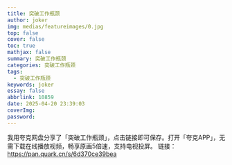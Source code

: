 ```yaml
---
title: 突破工作瓶颈
author: joker
img: medias/featureimages/0.jpg
top: false
cover: false
toc: true
mathjax: false
summary: 突破工作瓶颈
categories: 突破工作瓶颈
tags:
  - 突破工作瓶颈
keywords: joker
essay: false
abbrlink: 10859
date: 2025-04-20 23:39:03
coverImg:
password:
---
```


我用夸克网盘分享了「突破工作瓶颈」，点击链接即可保存。打开「夸克APP」，无需下载在线播放视频，畅享原画5倍速，支持电视投屏。
链接：https://pan.quark.cn/s/6d370ce39bea
